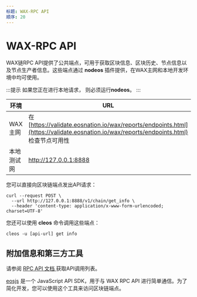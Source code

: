 ```yaml
---
标题: WAX-RPC API
顺序: 20
---
```


# WAX-RPC API

WAX链RPC API提供了公共端点，可用于获取区块信息、区块历史、节点信息以及节点生产者信息。这些端点通过 **nodeos** 插件提供，在WAX主网和本地开发环境中均可使用。

:::提示
如果您正在进行本地请求， 则必须运行<strong>nodeos</strong>。
:::


|环境 | URL |
| --- | ----------- |
| WAX 主网 | 在[https://validate.eosnation.io/wax/reports/endpoints.html](https://validate.eosnation.io/wax/reports/endpoints.html) 检查节点可用性|
| 本地测试网 | http://127.0.0.1:8888 |

您可以直接向区块链端点发出API请求：

```
curl --request POST \
  --url http://127.0.0.1:8888/v1/chain/get_info \
  --header 'content-type: application/x-www-form-urlencoded; charset=UTF-8'
```

您还可以使用 **cleos** 命令调用这些端点：

```
cleos -u [api-url] get info
```

## 附加信息和第三方工具

请参阅 <a href="https://docs.eosnetwork.com/leap/latest/nodeos/rpc_apis/" target="_blank">RPC API 文档 </a> 获取API调用列表。

<a href="https://github.com/eosnetworkfoundation/mandel-eosjs" target="_blank">eosjs</a> 是一个 JavaScript API SDK，用于与 WAX RPC API 进行简单通信。为了简化开发，您可以使用这个工具来访问区块链端点。
